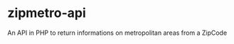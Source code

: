 zipmetro-api
============

An API in PHP to return informations on metropolitan areas from a ZipCode
